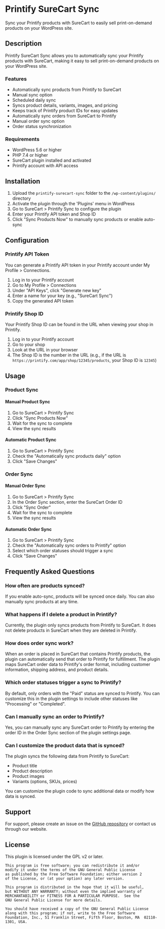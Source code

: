 # Printify SureCart Sync

Sync your Printify products with SureCart to easily sell print-on-demand products on your WordPress site.

## Description

Printify SureCart Sync allows you to automatically sync your Printify products with SureCart, making it easy to sell print-on-demand products on your WordPress site.

### Features

* Automatically sync products from Printify to SureCart
* Manual sync option
* Scheduled daily sync
* Syncs product details, variants, images, and pricing
* Keeps track of Printify product IDs for easy updates
* Automatically sync orders from SureCart to Printify
* Manual order sync option
* Order status synchronization

### Requirements

* WordPress 5.6 or higher
* PHP 7.4 or higher
* SureCart plugin installed and activated
* Printify account with API access

## Installation

1. Upload the `printify-surecart-sync` folder to the `/wp-content/plugins/` directory
2. Activate the plugin through the 'Plugins' menu in WordPress
3. Go to SureCart > Printify Sync to configure the plugin
4. Enter your Printify API token and Shop ID
5. Click "Sync Products Now" to manually sync products or enable auto-sync

## Configuration

### Printify API Token

You can generate a Printify API token in your Printify account under My Profile > Connections.

1. Log in to your Printify account
2. Go to My Profile > Connections
3. Under "API Keys", click "Generate new key"
4. Enter a name for your key (e.g., "SureCart Sync")
5. Copy the generated API token

### Printify Shop ID

Your Printify Shop ID can be found in the URL when viewing your shop in Printify.

1. Log in to your Printify account
2. Go to your shop
3. Look at the URL in your browser
4. The Shop ID is the number in the URL (e.g., if the URL is `https://printify.com/app/shop/12345/products`, your Shop ID is `12345`)

## Usage

### Product Sync

#### Manual Product Sync

1. Go to SureCart > Printify Sync
2. Click "Sync Products Now"
3. Wait for the sync to complete
4. View the sync results

#### Automatic Product Sync

1. Go to SureCart > Printify Sync
2. Check the "Automatically sync products daily" option
3. Click "Save Changes"

### Order Sync

#### Manual Order Sync

1. Go to SureCart > Printify Sync
2. In the Order Sync section, enter the SureCart Order ID
3. Click "Sync Order"
4. Wait for the sync to complete
5. View the sync results

#### Automatic Order Sync

1. Go to SureCart > Printify Sync
2. Check the "Automatically sync orders to Printify" option
3. Select which order statuses should trigger a sync
4. Click "Save Changes"

## Frequently Asked Questions

### How often are products synced?

If you enable auto-sync, products will be synced once daily. You can also manually sync products at any time.

### What happens if I delete a product in Printify?

Currently, the plugin only syncs products from Printify to SureCart. It does not delete products in SureCart when they are deleted in Printify.

### How does order sync work?

When an order is placed in SureCart that contains Printify products, the plugin can automatically send that order to Printify for fulfillment. The plugin maps SureCart order data to Printify's order format, including customer information, shipping address, and product details.

### Which order statuses trigger a sync to Printify?

By default, only orders with the "Paid" status are synced to Printify. You can customize this in the plugin settings to include other statuses like "Processing" or "Completed".

### Can I manually sync an order to Printify?

Yes, you can manually sync any SureCart order to Printify by entering the order ID in the Order Sync section of the plugin settings page.

### Can I customize the product data that is synced?

The plugin syncs the following data from Printify to SureCart:
- Product title
- Product description
- Product images
- Variants (options, SKUs, prices)

You can customize the plugin code to sync additional data or modify how data is synced.

## Support

For support, please create an issue on the [GitHub repository](https://github.com/yourusername/printify-surecart-sync) or contact us through our website.

## License

This plugin is licensed under the GPL v2 or later.

```
This program is free software; you can redistribute it and/or
modify it under the terms of the GNU General Public License
as published by the Free Software Foundation; either version 2
of the License, or (at your option) any later version.

This program is distributed in the hope that it will be useful,
but WITHOUT ANY WARRANTY; without even the implied warranty of
MERCHANTABILITY or FITNESS FOR A PARTICULAR PURPOSE.  See the
GNU General Public License for more details.

You should have received a copy of the GNU General Public License
along with this program; if not, write to the Free Software
Foundation, Inc., 51 Franklin Street, Fifth Floor, Boston, MA  02110-1301, USA.
```